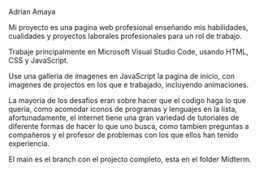 Adrian Amaya

Mi proyecto es una pagina web profesional enseñando mis habilidades, cualidades y proyectos laborales profesionales para un rol de trabajo.

Trabaje principalmente en Microsoft Visual Studio Code, usando HTML, CSS y JavaScript.

Use una galleria de imagenes en JavaScript la pagina de inicio, con imagenes de projectos en los que e trabajado, incluyendo animaciones.

La mayoria de los desafios eran sobre hacer que el codigo haga lo que queria, como acomodar iconos de programas y lenguajes en la lista, afortunadamente, el internet tiene una gran variedad de tutoriales de diferente formas de hacer lo que uno busca, como tambien preguntas a compañeros y el profesor de problemas con los que ellos han tenido experiencia.

El main es el branch con el projecto completo, esta en el folder Midterm.
